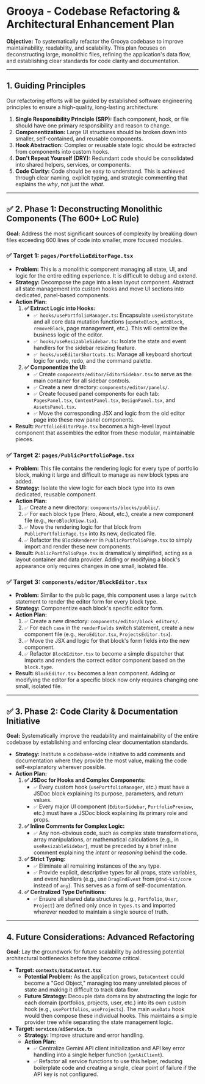 # Grooya - Codebase Refactoring & Architectural Enhancement Plan

**Objective:** To systematically refactor the Grooya codebase to improve maintainability, readability, and scalability. This plan focuses on deconstructing large, monolithic files, refining the application's data flow, and establishing clear standards for code clarity and documentation.

---

## 1. Guiding Principles

Our refactoring efforts will be guided by established software engineering principles to ensure a high-quality, long-lasting architecture:

1.  **Single Responsibility Principle (SRP):** Each component, hook, or file should have one primary responsibility and reason to change.
2.  **Componentization:** Large UI structures should be broken down into smaller, self-contained, and reusable components.
3.  **Hook Abstraction:** Complex or reusable state logic should be extracted from components into custom hooks.
4.  **Don't Repeat Yourself (DRY):** Redundant code should be consolidated into shared helpers, services, or components.
5.  **Code Clarity:** Code should be easy to understand. This is achieved through clear naming, explicit typing, and strategic commenting that explains the *why*, not just the *what*.

---

## ✅ 2. Phase 1: Deconstructing Monolithic Components (The 600+ LoC Rule)

**Goal:** Address the most significant sources of complexity by breaking down files exceeding 600 lines of code into smaller, more focused modules.

### ✅ Target 1: `pages/PortfolioEditorPage.tsx`
*   **Problem:** This is a monolithic component managing all state, UI, and logic for the entire editing experience. It is difficult to debug and extend.
*   **Strategy:** Decompose the page into a lean layout component. Abstract all state management into custom hooks and move UI sections into dedicated, panel-based components.
*   **Action Plan:**
    1.  **✅ Extract Logic into Hooks:**
        *   `✅ hooks/usePortfolioManager.ts`: Encapsulate `useHistoryState` and all core data mutation functions (`updateBlock`, `addBlock`, `removeBlock`, page management, etc.). This will centralize the business logic of the editor.
        *   `✅ hooks/useResizableSidebar.ts`: Isolate the state and event handlers for the sidebar resizing feature.
        *   `✅ hooks/useEditorShortcuts.ts`: Manage all keyboard shortcut logic for undo, redo, and the command palette.
    2.  **✅ Componentize the UI:**
        *   `✅` Create `components/editor/EditorSidebar.tsx` to serve as the main container for all sidebar controls.
        *   `✅` Create a new directory: `components/editor/panels/`.
        *   `✅` Create focused panel components for each tab: `PagesPanel.tsx`, `ContentPanel.tsx`, `DesignPanel.tsx`, and `AssetsPanel.tsx`.
        *   `✅` Move the corresponding JSX and logic from the old editor page into these new panel components.
*   **Result:** `PortfolioEditorPage.tsx` becomes a high-level layout component that assembles the editor from these modular, maintainable pieces.

### ✅ Target 2: `pages/PublicPortfolioPage.tsx`
*   **Problem:** This file contains the rendering logic for every type of portfolio block, making it large and difficult to manage as new block types are added.
*   **Strategy:** Isolate the view logic for each block type into its own dedicated, reusable component.
*   **Action Plan:**
    1.  `✅` Create a new directory: `components/blocks/public/`.
    2.  `✅` For each block type (Hero, About, etc.), create a new component file (e.g., `HeroBlockView.tsx`).
    3.  `✅` Move the rendering logic for that block from `PublicPortfolioPage.tsx` into its new, dedicated file.
    4.  `✅` Refactor the `BlockRenderer` in `PublicPortfolioPage.tsx` to simply import and render these new components.
*   **Result:** `PublicPortfolioPage.tsx` is dramatically simplified, acting as a layout container and data provider. Adding or modifying a block's appearance only requires changes in one small, isolated file.

### ✅ Target 3: `components/editor/BlockEditor.tsx`
*   **Problem:** Similar to the public page, this component uses a large `switch` statement to render the editor form for every block type.
*   **Strategy:** Componentize each block's specific editor form.
*   **Action Plan:**
    1.  `✅` Create a new directory: `components/editor/block_editors/`.
    2.  `✅` For each `case` in the `renderFields` switch statement, create a new component file (e.g., `HeroEditor.tsx`, `ProjectsEditor.tsx`).
    3.  `✅` Move the JSX and logic for that block's form fields into the new component.
    4.  `✅` Refactor `BlockEditor.tsx` to become a simple dispatcher that imports and renders the correct editor component based on the `block.type`.
*   **Result:** `BlockEditor.tsx` becomes a lean component. Adding or modifying the editor for a specific block now only requires changing one small, isolated file.

---

## ✅ 3. Phase 2: Code Clarity & Documentation Initiative

**Goal:** Systematically improve the readability and maintainability of the entire codebase by establishing and enforcing clear documentation standards.

*   **Strategy:** Institute a codebase-wide initiative to add comments and documentation where they provide the most value, making the code self-explanatory wherever possible.
*   **Action Plan:**
    1.  **✅ JSDoc for Hooks and Complex Components:**
        *   `✅` Every custom hook (`usePortfolioManager`, etc.) must have a JSDoc block explaining its purpose, parameters, and return values.
        *   `✅` Every major UI component (`EditorSidebar`, `PortfolioPreview`, etc.) must have a JSDoc block explaining its primary role and props.
    2.  **✅ Inline Comments for Complex Logic:**
        *   `✅` Any non-obvious code, such as complex state transformations, array manipulations, or mathematical calculations (e.g., in `useResizableSidebar`), must be preceded by a brief inline comment explaining the *intent* or *reasoning* behind the code.
    3.  **✅ Strict Typing:**
        *   `✅` Eliminate all remaining instances of the `any` type.
        *   `✅` Provide explicit, descriptive types for all props, state variables, and event handlers (e.g., use `DragEndEvent` from `@dnd-kit/core` instead of `any`). This serves as a form of self-documentation.
    4.  **✅ Centralized Type Definitions:**
        *   `✅` Ensure all shared data structures (e.g., `Portfolio`, `User`, `Project`) are defined only once in `types.ts` and imported wherever needed to maintain a single source of truth.

---

## 4. Future Considerations: Advanced Refactoring

**Goal:** Lay the groundwork for future scalability by addressing potential architectural bottlenecks before they become critical.

*   **Target: `contexts/DataContext.tsx`**
    *   **Potential Problem:** As the application grows, `DataContext` could become a "God Object," managing too many unrelated pieces of state and making it difficult to track data flow.
    *   **Future Strategy:** Decouple data domains by abstracting the logic for each domain (portfolios, projects, user, etc.) into its own custom hook (e.g., `usePortfolios`, `useProjects`). The main `useData` hook would then compose these individual hooks. This maintains a simple provider tree while separating the state management logic.
*   **Target: `services/aiService.ts`**
    *   **Strategy:** Improve structure and error handling.
    *   **Action Plan:**
        *   `✅` Centralize Gemini API client initialization and API key error handling into a single helper function (`getAiClient`).
        *   `✅` Refactor all service functions to use this helper, reducing boilerplate code and creating a single, clear point of failure if the API key is not configured.
